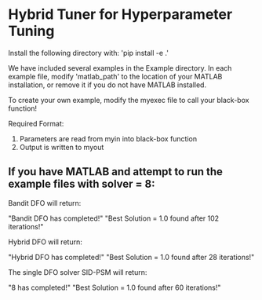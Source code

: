 # **Hybrid Tuner for Hyperparameter Tuning**

Install the following directory with:
'pip install -e .' 

We have included several examples in the Example directory.
In each example file, modify 'matlab_path' to the location of your MATLAB installation, or remove it if you do not have MATLAB installed.

To create your own example, modify the myexec file to call your black-box function!

Required Format:
1. Parameters are read from myin into black-box function
2. Output is written to myout

## **If you have MATLAB and attempt to run the example files with solver = 8:**

Bandit DFO will return:

"Bandit DFO has completed!"
"Best Solution = 1.0 found after 102 iterations!"

Hybrid DFO will return:

"Hybrid DFO has completed!"
"Best Solution = 1.0 found after 28 iterations!"

The single DFO solver SID-PSM will return:

"8 has completed!"
"Best Solution = 1.0 found after 60 iterations!"



